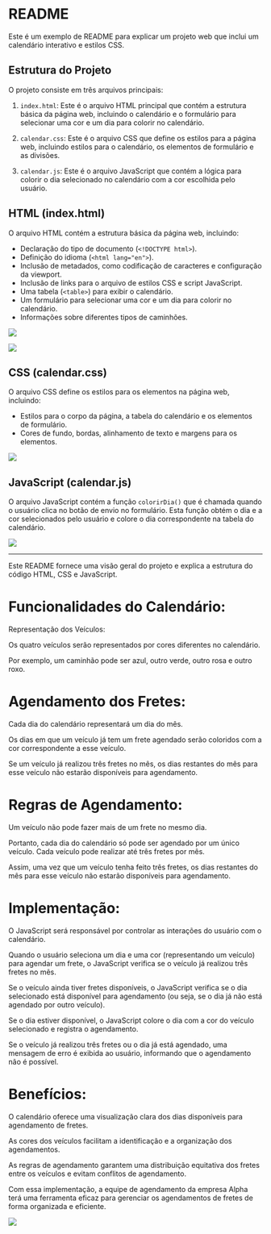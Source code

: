 # README

Este é um exemplo de README para explicar um projeto web que inclui um calendário interativo e estilos CSS.

## Estrutura do Projeto

O projeto consiste em três arquivos principais:

1. `index.html`: Este é o arquivo HTML principal que contém a estrutura básica da página web, incluindo o calendário e o formulário para selecionar uma cor e um dia para colorir no calendário.

2. `calendar.css`: Este é o arquivo CSS que define os estilos para a página web, incluindo estilos para o calendário, os elementos de formulário e as divisões.

3. `calendar.js`: Este é o arquivo JavaScript que contém a lógica para colorir o dia selecionado no calendário com a cor escolhida pelo usuário.

## HTML (index.html)

O arquivo HTML contém a estrutura básica da página web, incluindo:

- Declaração do tipo de documento (`<!DOCTYPE html>`).
- Definição do idioma (`<html lang="en">`).
- Inclusão de metadados, como codificação de caracteres e configuração da viewport.
- Inclusão de links para o arquivo de estilos CSS e script JavaScript.
- Uma tabela (`<table>`) para exibir o calendário.
- Um formulário para selecionar uma cor e um dia para colorir no calendário.
- Informações sobre diferentes tipos de caminhões.

![](1.png)

![](2.png)

## CSS (calendar.css)

O arquivo CSS define os estilos para os elementos na página web, incluindo:

- Estilos para o corpo da página, a tabela do calendário e os elementos de formulário.
- Cores de fundo, bordas, alinhamento de texto e margens para os elementos.

![](3.png)

## JavaScript (calendar.js)

O arquivo JavaScript contém a função `colorirDia()` que é chamada quando o usuário clica no botão de envio no formulário. Esta função obtém o dia e a cor selecionados pelo usuário e colore o dia correspondente na tabela do calendário.

![](4.png)

---

Este README fornece uma visão geral do projeto e explica a estrutura do código HTML, CSS e JavaScript.

# Funcionalidades do Calendário:
Representação dos Veículos:

Os quatro veículos serão representados por cores diferentes no calendário. 

Por exemplo, um caminhão pode ser azul, outro verde, outro rosa e outro roxo.

# Agendamento dos Fretes:

Cada dia do calendário representará um dia do mês.

Os dias em que um veículo já tem um frete agendado serão coloridos com a cor correspondente a esse veículo.

Se um veículo já realizou três fretes no mês, os dias restantes do mês para esse veículo não estarão disponíveis para agendamento.

# Regras de Agendamento:

Um veículo não pode fazer mais de um frete no mesmo dia. 

Portanto, cada dia do calendário só pode ser agendado por um único veículo.
Cada veículo pode realizar até três fretes por mês. 

Assim, uma vez que um veículo tenha feito três fretes, os dias restantes do mês para esse veículo não estarão disponíveis para agendamento.

# Implementação:

O JavaScript será responsável por controlar as interações do usuário com o calendário.

Quando o usuário seleciona um dia e uma cor (representando um veículo) para agendar um frete, o JavaScript verifica se o veículo já realizou três fretes no mês.

Se o veículo ainda tiver fretes disponíveis, o JavaScript verifica se o dia selecionado está disponível para agendamento (ou seja, se o dia já não está agendado por outro veículo).

Se o dia estiver disponível, o JavaScript colore o dia com a cor do veículo selecionado e registra o agendamento.

Se o veículo já realizou três fretes ou o dia já está agendado, uma mensagem de erro é exibida ao usuário, informando que o agendamento não é possível.

# Benefícios:

O calendário oferece uma visualização clara dos dias disponíveis para agendamento de fretes.

As cores dos veículos facilitam a identificação e a organização dos agendamentos.

As regras de agendamento garantem uma distribuição equitativa dos fretes entre os veículos e evitam conflitos de agendamento.

Com essa implementação, a equipe de agendamento da empresa Alpha terá uma ferramenta eficaz para gerenciar os agendamentos de fretes de forma organizada e eficiente.

![](5.png)